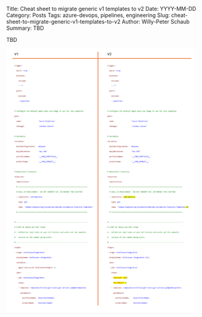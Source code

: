 Title: Cheat sheet to migrate generic v1 templates to v2
Date: YYYY-MM-DD
Category: Posts
Tags: azure-devops, pipelines, engineering
Slug: cheat-sheet-to-migrate-generic-v1-templates-to-v2
Author: Willy-Peter Schaub
Summary: TBD

TBD

![v1 --> v2](../images/cheat-sheet-to-migrate-generic-v1-templates-to-v2-1.png)